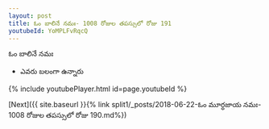 ```yaml
---
layout: post
title: ఓం బాలినే నమః- 1008 రోజుల తపస్సులో రోజు 191
youtubeId: YoMPLFvRqcQ
---
```

 
 
 ఓం బాలినే నమః  
 
 -  ఎవరు బలంగా ఉన్నారు 
 
  
 
  
 
 
 
 
 
 


{% include youtubePlayer.html id=page.youtubeId %}
 
[Next]({{ site.baseurl }}{% link  split1/_posts/2018-06-22-ఓం మూర్ధజాయ నమః- 1008 రోజుల తపస్సులో రోజు 190.md%})
 
